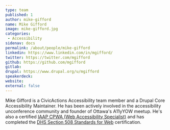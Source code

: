 ```yaml
---
type: team
published: 1
author: mike-gifford
name: Mike Gifford
image: mike-gifford.jpg
categories:
 - Accessibility
sidenav: docs
permalink: /about/people/mike-gifford
linkedin: https://www.linkedin.com/in/mgifford/
twitter: https://twitter.com/mgifford
github: https://github.com/mgifford
gitlab: 
drupal: https://www.drupal.org/u/mgifford
speakerdeck: 
website:
external: false
---
```


Mike Gifford is a CivicActions Accessibility team member and a Drupal Core Accessibility Maintainer. He has been actively involved in the accessibility unconference community and founder of Ottawa's A11yYOW meetup. He's also a certified [IAAP CPWA (Web Accessibility Specialist)](https://www.accessibilityassociation.org/cpwa) and has completed the [DHS Section 508 Standards for Web](https://www.dhs.gov/trusted-tester) certification. 
